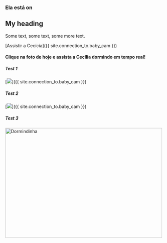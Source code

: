 ### Ela está on


<div class="aside">
<h2>My heading</h2>
<p>Some text, some text, some more text.</p>
</div>



[Assistir a Cecícia]({{ site.connection_to.baby_cam }})

#### Clique na foto de hoje e assista a Cecília dormindo em tempo real!


##### Test 1
[![]({{site.baseurl}}/pics/deep_sleep.jpg)]({{ site.connection_to.baby_cam }})


##### Test 2
[<img src="{{site.baseurl}}/pics/deep_sleep.jpg">]({{ site.connection_to.baby_cam }})

##### Test 3
<img src="{{site.baseurl}}/pics/deep_sleep.jpg" alt="Dormindinha" width="500" height="350">
